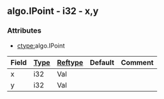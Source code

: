 ## algo.IPoint - i32 - x,y


### Attributes
<a href="#attributes"></a>
<!-- dev.mdmark  mdmark:MDSECTION  state:BEG_AUTO  param:Attributes -->
* [ctype:](/txt/ssimdb/dmmeta/ctype.md)algo.IPoint

|Field|[Type](/txt/ssimdb/dmmeta/ctype.md)|[Reftype](/txt/ssimdb/dmmeta/reftype.md)|Default|Comment|
|---|---|---|---|---|
|x|i32|Val|||
|y|i32|Val|||

<!-- dev.mdmark  mdmark:MDSECTION  state:END_AUTO  param:Attributes -->

